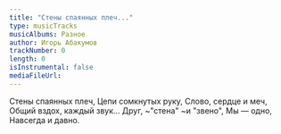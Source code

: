 ```yaml
---
title: "Стены спаянных плеч..."
type: musicTracks
musicAlbums: Разное
author: Игорь Абакумов
trackNumber: 0
length: 0
isInstrumental: false
mediaFileUrl: 
---
```


Стены спаянных плеч,
Цепи сомкнутых руку,
Слово, сердце и меч,
Общий вздох, каждый звук...
Друг,
~"стена"
~и "звено",
Мы — одно,
Навсегда и давно.
